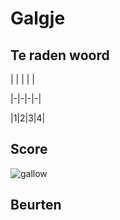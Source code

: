 # Galgje

## Te raden woord

| | | | |

|-|-|-|-|

|1|2|3|4|

## Score
![gallow](./images/1.png)

## Beurten
